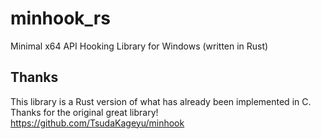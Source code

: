 # minhook_rs
Minimal x64 API Hooking Library for Windows (written in Rust)
## Thanks
This library is a Rust version of what has already been implemented in C.
Thanks for the original great library!
https://github.com/TsudaKageyu/minhook
